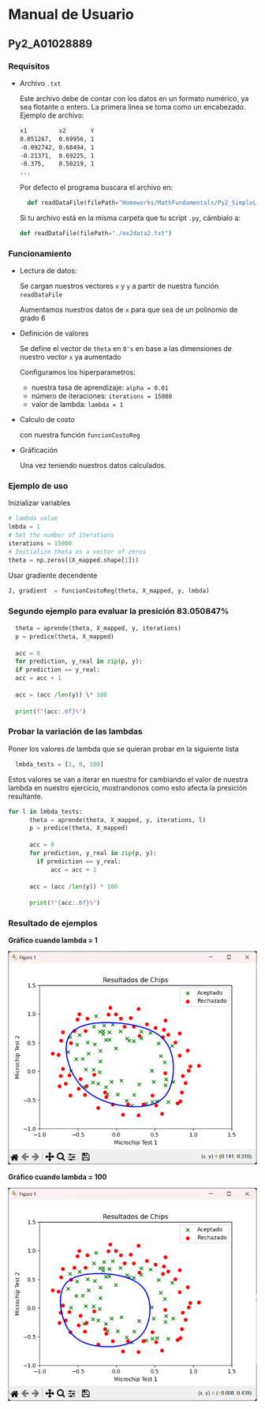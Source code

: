 # Manual de Usuario

## Py2_A01028889

### Requisitos

- Archivo `.txt`

  Este archivo debe de contar con los datos en un formato numérico, ya sea flotante o entero. La primera linea se toma como un encabezado. Ejemplo de archivo:

  ```txt
  x1         x2       Y
  0.051267,  0.69956, 1
  -0.092742, 0.68494, 1
  -0.21371,  0.69225, 1
  -0.375,    0.50219, 1
  ...
  ```

  Por defecto el programa buscara el archivo en:

  ```python
    def readDataFile(filePath="Homeworks/MathFundamentals/Py2_SimpleLinearRegression/ex2data2.txt"):
  ```

  Si tu archivo está en la misma carpeta que tu script `.py`, cámbialo a:

  ```python
  def readDataFile(filePath="./ex2data2.txt")
  ```

### Funcionamiento

- Lectura de datos:

  Se cargan nuestros vectores `x` y `y` a partir de nuestra función `readDataFile`

  Aumentamos nuestros datos de `x` para que sea de un polinomio de grado 6

- Definición de valores

  Se define el vector de `theta` en `0's` en base a las dimensiones de nuestro vector `x` ya aumentado

  Configuramos los hiperparametros:

  - nuestra tasa de aprendizaje: `alpha = 0.01`
  - número de iteraciones: `iterations = 15000`
  - valor de lambda: `lambda = 1`

- Calculo de costo

  con nuestra función `funcionCostoReg`

- Gráficación

  Una vez teniendo nuestros datos calculados.

### Ejemplo de uso

Inizializar variables

```py
# lambda value
lmbda = 1
# Set the number of iterations
iterations = 15000
# Initialize theta as a vector of zeros
theta = np.zeros((X_mapped.shape[1]))
```

Usar gradiente decendente

```py
J, gradient  = funcionCostoReg(theta, X_mapped, y, lmbda)
```

### Segundo ejemplo para evaluar la presición 83.050847%

```py
  theta = aprende(theta, X_mapped, y, iterations)
  p = predice(theta, X_mapped)

  acc = 0
  for prediction, y_real in zip(p, y):
  if prediction == y_real:
  acc = acc + 1

  acc = (acc /len(y)) \* 100

  print(f"{acc:.6f}%")
```

### Probar la variación de las lambdas

Poner los valores de lambda que se quieran probar en la siguiente lista

```py
  lmbda_tests = [1, 0, 100]
```

Estos valores se van a iterar en nuestro for cambiando el valor de nuestra lambda en nuestro ejercicio, mostrandonos como esto afecta la presición resultante.

```py
for l in lmbda_tests:
      theta = aprende(theta, X_mapped, y, iterations, l)
      p = predice(theta, X_mapped)

      acc = 0
      for prediction, y_real in zip(p, y):
        if prediction == y_real:
            acc = acc + 1

      acc = (acc /len(y)) * 100

      print(f"{acc:.6f}%")

```

### Resultado de ejemplos

**Gráfico cuando lambda = 1**

![alt text](image.png)

**Gráfico cuando lambda = 100**

![alt text](image-1.png)
